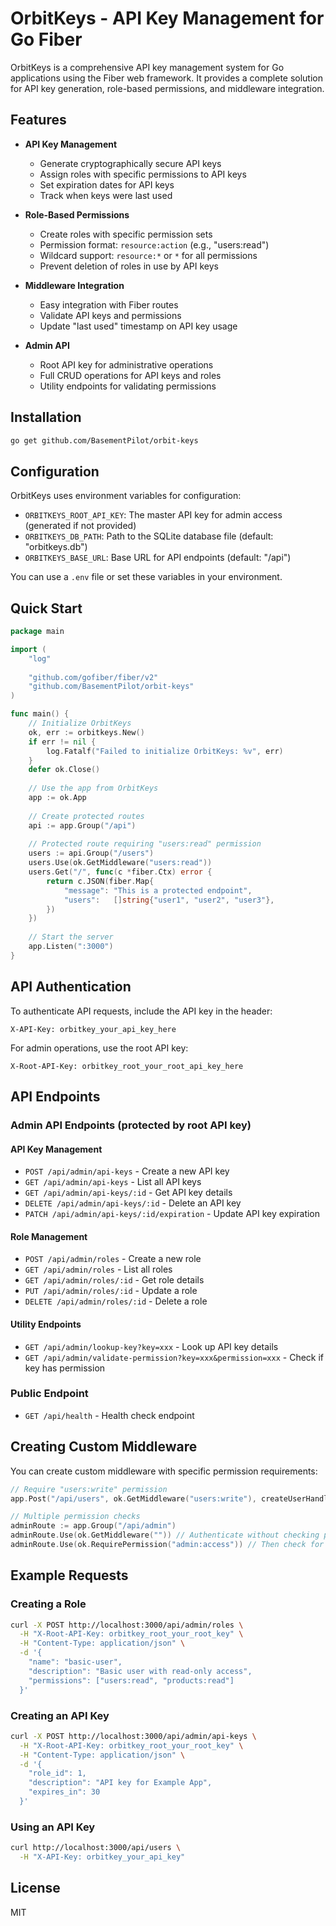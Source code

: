 # OrbitKeys - API Key Management for Go Fiber

OrbitKeys is a comprehensive API key management system for Go applications using the Fiber web framework. It provides a complete solution for API key generation, role-based permissions, and middleware integration.

## Features

- **API Key Management**
  - Generate cryptographically secure API keys
  - Assign roles with specific permissions to API keys
  - Set expiration dates for API keys
  - Track when keys were last used

- **Role-Based Permissions**
  - Create roles with specific permission sets
  - Permission format: `resource:action` (e.g., "users:read")
  - Wildcard support: `resource:*` or `*` for all permissions
  - Prevent deletion of roles in use by API keys

- **Middleware Integration**
  - Easy integration with Fiber routes
  - Validate API keys and permissions
  - Update "last used" timestamp on API key usage

- **Admin API**
  - Root API key for administrative operations
  - Full CRUD operations for API keys and roles
  - Utility endpoints for validating permissions

## Installation

```bash
go get github.com/BasementPilot/orbit-keys
```

## Configuration

OrbitKeys uses environment variables for configuration:

- `ORBITKEYS_ROOT_API_KEY`: The master API key for admin access (generated if not provided)
- `ORBITKEYS_DB_PATH`: Path to the SQLite database file (default: "orbitkeys.db")
- `ORBITKEYS_BASE_URL`: Base URL for API endpoints (default: "/api")

You can use a `.env` file or set these variables in your environment.

## Quick Start

```go
package main

import (
    "log"
    
    "github.com/gofiber/fiber/v2"
    "github.com/BasementPilot/orbit-keys"
)

func main() {
    // Initialize OrbitKeys
    ok, err := orbitkeys.New()
    if err != nil {
        log.Fatalf("Failed to initialize OrbitKeys: %v", err)
    }
    defer ok.Close()
    
    // Use the app from OrbitKeys
    app := ok.App
    
    // Create protected routes
    api := app.Group("/api")
    
    // Protected route requiring "users:read" permission
    users := api.Group("/users")
    users.Use(ok.GetMiddleware("users:read"))
    users.Get("/", func(c *fiber.Ctx) error {
        return c.JSON(fiber.Map{
            "message": "This is a protected endpoint",
            "users":   []string{"user1", "user2", "user3"},
        })
    })
    
    // Start the server
    app.Listen(":3000")
}
```

## API Authentication

To authenticate API requests, include the API key in the header:

```
X-API-Key: orbitkey_your_api_key_here
```

For admin operations, use the root API key:

```
X-Root-API-Key: orbitkey_root_your_root_api_key_here
```

## API Endpoints

### Admin API Endpoints (protected by root API key)

#### API Key Management

- `POST /api/admin/api-keys` - Create a new API key
- `GET /api/admin/api-keys` - List all API keys
- `GET /api/admin/api-keys/:id` - Get API key details
- `DELETE /api/admin/api-keys/:id` - Delete an API key
- `PATCH /api/admin/api-keys/:id/expiration` - Update API key expiration

#### Role Management

- `POST /api/admin/roles` - Create a new role
- `GET /api/admin/roles` - List all roles
- `GET /api/admin/roles/:id` - Get role details
- `PUT /api/admin/roles/:id` - Update a role
- `DELETE /api/admin/roles/:id` - Delete a role

#### Utility Endpoints

- `GET /api/admin/lookup-key?key=xxx` - Look up API key details
- `GET /api/admin/validate-permission?key=xxx&permission=xxx` - Check if key has permission

### Public Endpoint

- `GET /api/health` - Health check endpoint

## Creating Custom Middleware

You can create custom middleware with specific permission requirements:

```go
// Require "users:write" permission
app.Post("/api/users", ok.GetMiddleware("users:write"), createUserHandler)

// Multiple permission checks
adminRoute := app.Group("/api/admin")
adminRoute.Use(ok.GetMiddleware("")) // Authenticate without checking permissions yet
adminRoute.Use(ok.RequirePermission("admin:access")) // Then check for admin access
```

## Example Requests

### Creating a Role

```bash
curl -X POST http://localhost:3000/api/admin/roles \
  -H "X-Root-API-Key: orbitkey_root_your_root_key" \
  -H "Content-Type: application/json" \
  -d '{
    "name": "basic-user",
    "description": "Basic user with read-only access",
    "permissions": ["users:read", "products:read"]
  }'
```

### Creating an API Key

```bash
curl -X POST http://localhost:3000/api/admin/api-keys \
  -H "X-Root-API-Key: orbitkey_root_your_root_key" \
  -H "Content-Type: application/json" \
  -d '{
    "role_id": 1,
    "description": "API key for Example App",
    "expires_in": 30
  }'
```

### Using an API Key

```bash
curl http://localhost:3000/api/users \
  -H "X-API-Key: orbitkey_your_api_key"
```

## License

MIT 